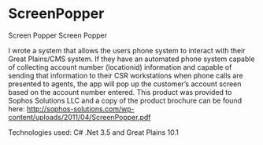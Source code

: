 ScreenPopper
============

Screen Popper
Screen Popper

I wrote a system that allows the users phone system to interact with their Great Plains/CMS system. If they have an automated phone system capable of collecting account number (locationid) information and capable of sending that information to their CSR workstations when phone calls are presented to agents, the app will pop up the customer’s  account screen based on the account number entered.  This product was provided to Sophos Solutions LLC and a copy of the product brochure can be found here: http://sophos-solutions.com/wp-content/uploads/2011/04/ScreenPopper.pdf

Technologies used: C# .Net 3.5 and Great Plains 10.1
